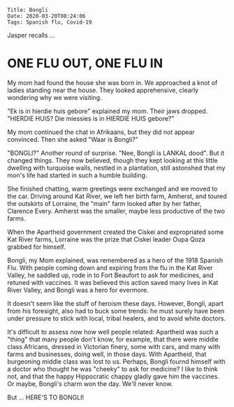     Title: Bongli
    Date: 2020-03-20T08:24:06
    Tags: Spanish flu, Covid-19

Jasper recalls ...

# ONE FLU OUT, ONE FLU IN

My mom had found the house she was born in. We approached a knot of ladies standing near the house. They looked apprehensive, clearly wondering why we were visiting.

"Ek is in hierdie huis gebore" explained my mom. Their jaws dropped. "HIERDIE HUIS? Die miessies is in HIERDIE HUIS gebore?"

My mom continued the chat in Afrikaans, but they did not appear convinced.  Then she asked "Waar is Bongli?"

"BONGLI?" Another round of surprise.  "Nee, Bongli is LANKAL dood". But it changed things. They now believed, though they kept looking at this little dwelling with turquoise walls, nestled in a plantation, still astonshed that my mon's life had started in such a humble building.

<!-- more -->

She finished chatting, warm greetings were exchanged and we moved to the car.  Driving around Kat River, we left her birth farm, Amherst, and toured the outskirts of Lorraine, the "main" farm looked after by her father, Clarence Every. Amherst was the smaller, maybe less productive of the two farms.

When the Apartheid government created the Ciskei and expropriated some Kat River farms, Lorraine was the prize that Ciskei leader Oupa Qoza grabbed for himself.

Bongli, my Mom explained, was remembered as a hero of the 1918 Spanish Flu. With people coming down and expiring from the flu in the Kat River Valley, he saddled up, rode in to Fort Beaufort to ask for medicines, and retuned with vaccines. It was believed this action saved many lives in Kat River Valley, and Bongli was a hero for evermore.

It doesn't seem like the stuff of heroism these days. However, Bongli, apart from his foresight, also had to buck some trends: he must surely have been under pressure to stick with local, tribal healers, and to avoid white doctors. 

It's difficult to assess now how well people related: Apartheid was such a "thing" that many people don't know, for example, that there were middle class Africans, dressed in Victorian finery, some with cars, and many with farms and businesses, doing well, in those days. With Apartheid, that burgeoning middle class was lost to us. Perhaps, Bongli fournd himself with a doctor who thought he was "cheeky" to ask for medicine? I like to think not, and that the happy Hippocratic chappy gladly gave him the vaccines. Or maybe, Bongli's charm won the day. We'll never know. 

But ... HERE'S TO BONGLI!


